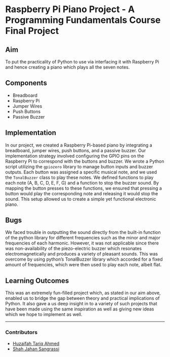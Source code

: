 # Raspberry Pi Piano Project - A Programming Fundamentals Course Final Project

## Aim
To put the practicality of Python to use via interfacing it with Raspberry Pi and hence creating a piano which plays all the seven notes.

## Components
- Breadboard
- Raspberry Pi
- Jumper Wires
- Push Buttons
- Passive Buzzer

## Implementation
In our project, we created a Raspberry Pi-based piano by integrating a breadboard, jumper wires, push buttons, and a passive buzzer. Our implementation strategy involved configuring the GPIO pins on the Raspberry Pi to correspond with the buttons and buzzer. We wrote a Python script utilizing the `gpiozero` library to manage button inputs and buzzer outputs. Each button was assigned a specific musical note, and we used the `TonalBuzzer` class to play these notes. We defined functions to play each note (A, B, C, D, E, F, G) and a function to stop the buzzer sound. By mapping the button presses to these functions, we ensured that pressing a button would play the corresponding note and releasing it would stop the sound. This setup allowed us to create a simple yet functional electronic piano.

## Bugs
We faced trouble in outputting the sound directly from the built-in function of the python library for different frequencies such as the minor and major frequencies of each harmonic. However, it was not applicable since there was non-availability of the piezo-electric buzzer which resonates electromagnetically and produces a variety of pleasant sounds. This was overcome by using python’s TonalBuzzer library which accorded for a fixed amount of frequencies, which were then used to play each note, albeit flat.

## Learning Outcomes
This was an extremely fun-filled project which, as stated in our aim above, enabled us to bridge the gap between theory and practical implications of Python. It also gave a us deep insight in to a variety of such projects that have been made using the same inspiration as well as giving new ideas which we hope to implement as well.

---

### Contributors
- [Huzaifah Tariq Ahmed](https://github.com/huzaifahtariqahmed)
- [Shah Jahan Sangrassi](https://github.com/Shahjahan07)
